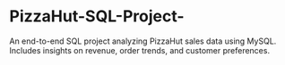 # PizzaHut-SQL-Project-
An end-to-end SQL project analyzing PizzaHut sales data using MySQL. Includes insights on revenue, order trends, and customer preferences.
